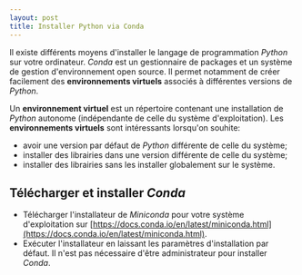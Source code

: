 ```yaml
---
layout: post
title: Installer Python via Conda
---
```


Il existe différents moyens d'installer le langage de programmation *Python* sur votre ordinateur. *Conda* est un gestionnaire de packages et un système de gestion d'environnement open source. Il permet notamment de créer facilement des **environnements virtuels** associés à différentes versions de *Python*.  

Un **environnement virtuel** est un répertoire contenant une installation de *Python* autonome (indépendante de celle du système d'exploitation). Les **environnements virtuels** sont intéressants lorsqu'on souhite:

- avoir une version par défaut de *Python* différente de celle du système;
- installer des librairies dans une version différente de celle du système;
- installer des librairies sans les installer globalement sur le système.

## Télécharger et installer *Conda*

- Télécharger l'installateur de *Miniconda* pour votre système d'exploitation sur [https://docs.conda.io/en/latest/miniconda.html](https://docs.conda.io/en/latest/miniconda.html).
- Exécuter l'installateur en laissant les paramètres d'installation par défaut. Il n'est pas nécessaire d'être administrateur pour installer *Conda*.


